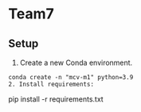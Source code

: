 # Team7
## Setup 
1. Create a new Conda environment.
```
conda create -n "mcv-m1" python=3.9
2. Install requirements:
   ```
   pip install -r requirements.txt
   ```